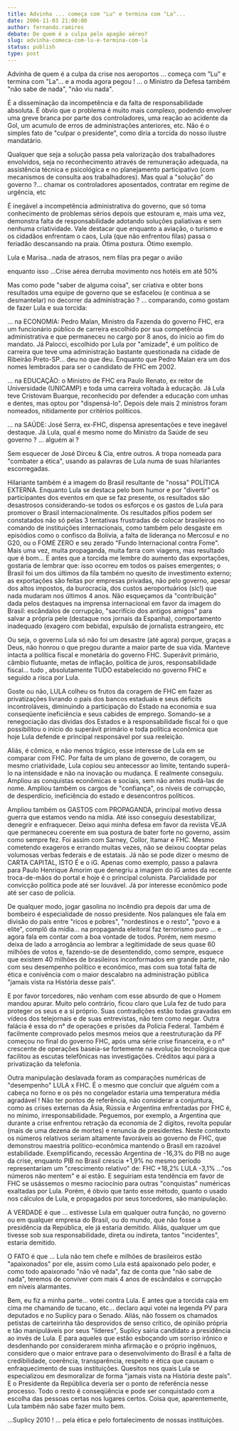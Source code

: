 ```yaml
---
title: Advinha ... começa com "Lu" e termina com "La"... 
date: 2006-11-03 21:00:00
author: fernando.ramires
debate: De quem é a culpa pelo apagão aéreo?
slug: advinha-comeca-com-lu-e-termina-com-la
status: publish 
type: post
---
```


Advinha de quem é a culpa da crise nos aeroportos ... começa com "Lu" e termina com "La"... e a moda agora pegou ! ... o Ministro da Defesa também "não sabe de nada", "não viu nada".
 
É a disseminação da incompetência e da falta de responsabilidade absoluta. É óbvio que o problema é muito mais complexo, podendo envolver uma greve branca por parte dos controladores, uma reação ao acidente da Gol, um acumulo de erros de administrações anteriores, etc. Não é o simples fato de "culpar o presidente", como diria a torcida do nosso ilustre mandatário. 
 
Qualquer que seja a solução passa pela valorização dos trabalhadores envolvidos, seja no reconhecimento através de remuneração adequada, na assistência técnica e psicológica e no planejamento participativo (com mecanismos de consulta aos trabalhadores). Mas qual a "solução" do governo ?... chamar os controladores aposentados, contratar em regime de urgência, etc
 
 
É inegável a incompetência administrativa do governo, que só toma conhecimento de problemas sérios depois que estouram e, mais uma vez, demonstra falta de responsabilidade adotando soluções paliativas e sem nenhuma criatividade. Vale destacar que enquanto a aviação, o turismo e os cidadãos enfrentam o caos, Lula (que não enfrentou filas) passa o feriadão descansando na praia. Ótima postura. Ótimo exemplo.
 

Lula e Marisa...nada de atrasos, nem filas pra pegar o avião
 
enquanto isso ...Crise aérea derruba movimento nos hotéis em até 50%
 
 
Mas como pode "saber de alguma coisa", ser criativa e obter bons resultados uma equipe de governo que se esfacelou (e continua a se desmantelar) no decorrer da administração ? ... comparando, como gostam de fazer Lula e sua torcida:
 
... na ECONOMIA: Pedro Malan, Ministro da Fazenda do governo FHC, era um funcionário público de carreira escolhido por sua competência administrativa e que permaneceu no cargo por 8 anos, do início ao fim do mandato. Já Palocci, escolhido por Lula por "amizade", é um político de carreira que teve uma administração bastante questionada na cidade de Ribeirão Preto-SP... deu no que deu. Enquanto que Pedro Malan era um dos nomes lembrados para ser o candidato de FHC em 2002.
 
... na EDUCAÇÃO: o Ministro de FHC era Paulo Renato, ex reitor de Universidade (UNICAMP) e toda uma carreira voltada à educação. Já Lula teve Cristovam Buarque, reconhecido por defender a educação com unhas e dentes, mas optou por "dispensá-lo". Depois dele mais 2 ministros foram nomeados, nitidamente por critérios políticos.
 
... na SAÚDE: José Serra, ex-FHC, dispensa apresentações e teve inegável destaque. Já Lula, qual é mesmo nome do Ministro da Saúde de seu governo ? ... alguém aí ?
 
Sem esquecer de José Dirceu & Cia, entre outros. A tropa nomeada para "combater a ética", usando as palavras de Lula numa de suas hilariantes escorregadas.
 
Hilariante também é a imagem do Brasil resultante de "nossa" POLÍTICA EXTERNA. Enquanto Lula se destaca pelo bom humor e por "divertir" os participantes dos eventos em que se faz presente, os resultados são desastrosos considerando-se todos os esforços e os gastos de Lula para promover o Brasil internacionalmente. Os resultados pífios podem ser constatados não só pelas 3 tentativas frustradas de colocar brasileiros no comando de instituições internacionais, como também pelo desgaste em episódios como o confisco da Bolívia, a falta de liderança no Mercosul e no G20, ou o FOME ZERO e seu zerado "Fundo Internacional contra Fome". Mais uma vez, muita propaganda, muita farra com viagens, mas resultado que é bom... E antes que a torcida me lembre do aumento das exportações, gostaria de lembrar que: isso ocorreu em todos os países emergentes; o Brasil foi um dos últimos da fila também no quesito de investimento externo; as exportações são feitas por empresas privadas, não pelo governo, apesar dos altos impostos, da burocracia, dos custos aeroportuários (sic!) que nada mudaram nos últimos 4 anos. Não esqueçamos da "contribuição" dada pelos destaques na imprensa internacional em favor da imagem do Brasil: escândalos de corrupção, "sacrifício dos antigos amigos" para salvar a própria pele (destaque nos jornais da Espanha), comportamento inadequado (exagero com bebida), expulsão de jornalista estrangeiro, etc
 
Ou seja, o governo Lula só não foi um desastre (até agora) porque, graças a Deus, não honrou o que pregou durante a maior parte de sua vida. Manteve intacta a política fiscal e monetária do governo FHC. Superávit primário, câmbio flutuante, metas de inflação, política de juros, responsabilidade fiscal... tudo , absolutamente TUDO estabelecido no governo FHC e seguido a risca por Lula. 
 
Goste ou não, LULA colheu os frutos da coragem de FHC em fazer as privatizações livrando o país dos bancos estaduais e seus déficits incontroláveis, diminuindo a participação do Estado na economia e sua conseqüente ineficiência e seus cabides de emprego. Somando-se a renegociação das dívidas dos Estados e à responsabilidade fiscal foi o que possibilitou o inicio do superávit primário e toda política econômica que hoje Lula defende e principal responsável por sua reeleição.
 
Aliás, é cômico, e não menos trágico, esse interesse de Lula em se comparar com FHC. Por falta de um plano de governo, de coragem, ou mesmo criatividade, Lula copiou seu antecessor ao limite, tentando superá-lo na intensidade e não na inovação ou mudança. E realmente conseguiu. Ampliou as conquistas econômicas e sociais, sem não antes mudá-las de nome. Ampliou também os cargos de "confiança", os níveis de corrupção, de desperdício, ineficiência do estado e desencontros políticos. 
 
Ampliou também os GASTOS com PROPAGANDA, principal motivo dessa guerra que estamos vendo na mídia. Até isso conseguiu desestabilizar, denegrir e enfraquecer. Deixo aqui minha defesa em favor da revista VEJA que permaneceu coerente em sua postura de bater forte no governo, assim como sempre fez. Foi assim com Sarney, Collor, Itamar e FHC. Mesmo cometendo exageros e errando muitas vezes, não se deixou cooptar pelas volumosas verbas federais e de estatais. Já não se pode dizer o mesmo de CARTA CAPITAL, ISTO É e o iG. Apenas como exemplo, passo a palavra para Paulo Henrique Amorim que denegriu a imagem do iG antes da recente troca-de-mãos do portal e hoje é o principal colunista. Parcialidade por convicção política pode até ser louvável. Já por interesse econômico pode até ser caso de polícia.
 
De qualquer modo, jogar gasolina no incêndio pra depois dar uma de bombeiro é especialidade de nosso presidente. Nos palanques ele fala em divisão do país entre "ricos e pobres", "nordestinos e o resto", "povo e a elite", complô da mídia... na propaganda eleitoral faz terrorismo puro ... e agora fala em contar com a boa vontade de todos. Porém, nem mesmo deixa de lado a arrogância ao lembrar a legitimidade de seus quase 60 milhões de votos e, fazendo-se de desentendido, como sempre, esquece que existem 40 milhões de brasileiros inconformados em grande parte, não com seu desempenho político e econômico, mas com sua total falta de ética e conivência com o maior descalabro na administração pública "jamais vista na História desse país".
 
E por favor torcedores, não venham com esse absurdo de que o Homem mandou apurar. Muito pelo contrário, ficou claro que Lula fez de tudo para proteger os seus e a si próprio. Suas contradições estão todas gravadas em vídeos dos telejornais e de suas entrevistas, não tem como negar. Outra falácia é essa do n° de operações e prisões da Polícia Federal. Também é facilmente comprovado pelos mesmos meios que a reestruturação da PF começou no final do governo FHC, após uma série crise financeira, e o n° crescente de operações baseia-se fortemente na evolução tecnológica que facilitou as escutas telefônicas nas investigações. Créditos aqui para a privatização da telefonia.
 
Outra manipulação deslavada foram as comparações numéricas de "desempenho" LULA x FHC. É o mesmo que concluir que alguém com a cabeça no forno e os pés no congelador estaria uma temperatura média agradável ! Não ter pontos de referência, não considerar a conjuntura, como as crises externas da Ásia, Rússia e Argentina enfrentadas por FHC é, no mínimo, irresponsabilidade. Peguemos, por exemplo, a Argentina que durante a crise enfrentou retração da economia de 2 dígitos, revolta popular (mais de uma dezena de mortes) e renuncia de presidentes. Neste contexto os números relativos seriam altamente favoráveis ao governo de FHC, que demonstrou maestria político-econômica mantendo o Brasil em razoável estabilidade. Exemplificando, recessão Argentina de -16,3% do PIB no auge da crise, enquanto PIB no Brasil crescia +1,9% no mesmo período representariam um "crescimento relativo" de:
 FHC +18,2% 
 LULA -3,1%
..."os números não mentem" e aí estão. E seguiriam esta tendência em favor de FHC se usássemos o mesmo raciocínio para outras "conquistas" numéricas exaltadas por Lula. Porém, é óbvio que tanto esse método, quanto o usado nos cálculos de Lula, e propagados por seus torcedores, são manipulação. 
 
A VERDADE é que ... estivesse Lula em qualquer outra função, no governo ou em qualquer empresa do Brasil, ou do mundo, que não fosse a presidência da República, ele já estaria demitido. Aliás, qualquer um que tivesse sob sua responsabilidade, direta ou indireta, tantos "incidentes", estaria demitido. 
 
O FATO é que ... Lula não tem chefe e milhões de brasileiros estão "apaixonados" por ele, assim como Lula está apaixonado pelo poder, e como todo apaixonado "não vê nada", faz de conta que "não sabe de nada", teremos de conviver com mais 4 anos de escândalos e corrupção em níveis alarmantes. 
 
Bem, eu fiz a minha parte... votei contra Lula. E antes que a torcida caia em cima me chamando de tucano, etc... declaro aqui votei na legenda PV para deputados e no Suplicy para o Senado. Aliás, não fossem os chamados petistas de carteirinha tão desprovidos de senso crítico, de opinião própria e tão manipuláveis por seus "líderes", Suplicy sairia candidato a presidência ao invés de Lula. E para aqueles que estão esboçando um sorriso irônico e desdenhando por considerarem minha afirmação e o próprio ingênuos, considero que o maior entrave para o desenvolvimento do Brasil é a falta de credibilidade, coerência, transparência, respeito e ética que causam o enfraquecimento de suas instituições. Quesitos nos quais Lula se especializou em desmoralizar de forma "jamais vista na História deste país". E o Presidente da República deveria ser o ponto de referência nesse processo. Todo o resto é conseqüência e pode ser conquistado com a escolha das pessoas certas nos lugares certos. Coisa que, aparentemente, Lula também não sabe fazer muito bem.
 
...Suplicy 2010 ! ... pela ética e pelo fortalecimento de nossas instituições.
